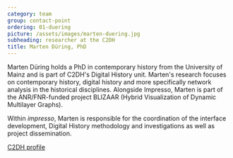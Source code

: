 ```yaml
---
category: team
group: contact-point
ordering: 01-duering
picture: /assets/images/marten-duering.jpg
subheading: researcher at the C2DH
title: Marten Düring, PhD
---
```


Marten Düring holds a PhD in contemporary history from the University of Mainz and is part of C2DH's Digital History unit. Marten's research focuses on contemporary history, digital history and more specifically network analysis in the historical disciplines. Alongside Impresso, Marten is part of the ANR/FNR-funded project BLIZAAR (Hybrid Visualization of Dynamic Multilayer Graphs).

Within *impresso*, Marten is responsible for the coordination of the interface development, Digital History methodology and investigations as well as project dissemination.

[C2DH profile](https://www.c2dh.uni.lu/people/marten-during)
